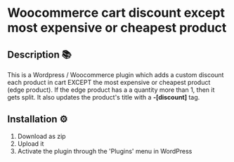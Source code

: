 # Woocommerce cart discount except most expensive or cheapest product

## Description 📚

This is a Wordpress / Woocommerce plugin which adds a custom discount each product in cart EXCEPT the most expensive or cheapest product (edge product). If the edge product has a a quantity more than 1, then it gets split. 
It also updates the product's title with a **-[discount]** tag. 

## Installation ⚙️

1. Download as zip
2. Upload it
3. Activate the plugin through the 'Plugins' menu in WordPress
